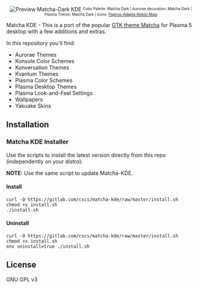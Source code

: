 <p align="center">
  <img src="https://gitlab.com/cscs/matcha-kde/raw/master/preview.png" alt="Preview Matcha-Dark KDE"/>
  <sup><sub> Color Palette: Matcha Dark | Aurorae decoration: Matcha Dark | Plasma Theme: Matcha Dark | Icons: <a href="https://github.com/PapirusDevelopmentTeam/papirus-icon-theme">Papirus-Adapta-Nokto-Maia</a></sub></sup>
</p>

Matcha KDE - This is a port of the popular [GTK theme Matcha](https://github.com/NicoHood/Matcha-theme) for Plasma 5 desktop with a few additions and extras.

In this repository you'll find:

- Aurorae Themes
- Konsole Color Schemes
- Konversation Themes
- Kvantum Themes
- Plasma Color Schemes
- Plasma Desktop Themes
- Plasma Look-and-Feel Settings
- Wallpapers
- Yakuake Skins

## Installation

### Matcha KDE Installer

Use the scripts to install the latest version directly from this repo (independently on your distro):

**NOTE:** Use the same script to update Matcha-KDE.

#### Install

```
curl -O https://gitlab.com/cscs/matcha-kde/raw/master/install.sh
chmod +x install.sh
./install.sh
```

#### Uninstall

```
curl -O https://gitlab.com/cscs/matcha-kde/raw/master/install.sh
chmod +x install.sh
env uninstall=true ./install.sh
```

<!-- ## Donate
If you like my project, you can donate at:

<span class="paypal"><a href="https://www.paypal.me/varlesh" title="Donate to this project using Paypal"><img src="https://www.paypalobjects.com/webstatic/mktg/Logo/pp-logo-100px.png" alt="PayPal donate button" /></a></span>
--> 

## License

GNU GPL v3